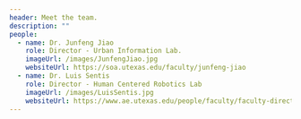 ```yaml
---
header: Meet the team.
description: ""
people:
  - name: Dr. Junfeng Jiao
    role: Director - Urban Information Lab.
    imageUrl: /images/JunfengJiao.jpg
    websiteUrl: https://soa.utexas.edu/faculty/junfeng-jiao
  - name: Dr. Luis Sentis
    role: Director - Human Centered Robotics Lab
    imageUrl: /images/LuisSentis.jpg
    websiteUrl: https://www.ae.utexas.edu/people/faculty/faculty-directory/sentis
---
```

